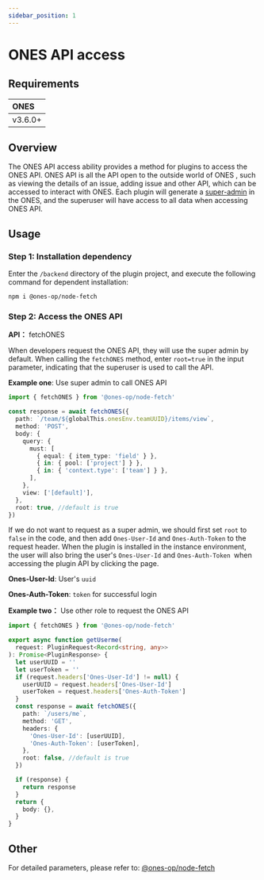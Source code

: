 ```yaml
---
sidebar_position: 1
---
```


# ONES API access

## Requirements

| **ONES** |
| :------- |
| v3.6.0+  |

## Overview

The ONES API access ability provides a method for plugins to access the ONES API. ONES API is all the API open to the outside world of ONES , such as viewing the details of an issue, adding issue and other API, which can be accessed to interact with ONES. Each plugin will generate a [super-admin](../../basic/super-admin.md) in the ONES, and the superuser will have access to all data when accessing ONES API.

## Usage

### Step 1: Installation dependency

Enter the `/backend` directory of the plugin project, and execute the following command for dependent installation:

```shell
npm i @ones-op/node-fetch
```

### Step 2: Access the ONES API

**API：** fetchONES

When developers request the ONES API, they will use the super admin by default. When calling the `fetchONES` method, enter `root=true` in the input parameter, indicating that the superuser is used to call the API.

**Example one**: Use super admin to call ONES API

```typescript
import { fetchONES } from '@ones-op/node-fetch'

const response = await fetchONES({
  path: `/team/${globalThis.onesEnv.teamUUID}/items/view`,
  method: 'POST',
  body: {
    query: {
      must: [
        { equal: { item_type: 'field' } },
        { in: { pool: ['project'] } },
        { in: { 'context.type': ['team'] } },
      ],
    },
    view: ['[default]'],
  },
  root: true, //default is true
})
```

If we do not want to request as a super admin, we should first set `root` to `false` in the code, and then add `Ones-User-Id` and `Ones-Auth-Token` to the request header. When the plugin is installed in the instance environment, the user will also bring the user's `Ones-User-Id` and `Ones-Auth-Token `when accessing the plugin API by clicking the page.

**Ones-User-Id**: User's `uuid`

**Ones-Auth-Token**: `token` for successful login

**Example two：** Use other role to request the ONES API

```typescript
import { fetchONES } from '@ones-op/node-fetch'

export async function getUserme(
  request: PluginRequest<Record<string, any>>
): Promise<PluginResponse> {
  let userUUID = ''
  let userToken = ''
  if (request.headers['Ones-User-Id'] != null) {
    userUUID = request.headers['Ones-User-Id']
    userToken = request.headers['Ones-Auth-Token']
  }
  const response = await fetchONES({
    path: `/users/me`,
    method: 'GET',
    headers: {
      'Ones-User-Id': [userUUID],
      'Ones-Auth-Token': [userToken],
    },
    root: false, //default is true
  })

  if (response) {
    return response
  }
  return {
    body: {},
  }
}
```

## Other

For detailed parameters, please refer to: [@ones-op/node-fetch](../../../reference/packages/node-fetch/node-fetch.md)
